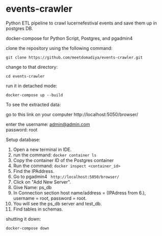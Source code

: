 # events-crawler
Python ETL pipeline to crawl lucernefestival events and save them up in postgres DB.

docker-compose for Python Script, Postgres, and pgadmin4

clone the repository using the following command:

```
git clone https://github.com/meetdomadiya/events-crawler.git
```

change to that directory:

```
cd events-crawler
```

run it in detached mode:
```
docker-compose up --build
```

To see the extracted data:

go to this link on your computer http://localhost:5050/browser/

enter the username: admin@admin.com</br>
password: root



Setup database:

1. Open a new terminal in IDE.
2. run the command: ```docker container ls```
3. Copy the container ID of the Postgres container
4. Run the command: ```docker inspect <container_id>```
5. Find the IPAddress.
6. Go to pgadmin4  ``` http://localhost:5050/browser/```
7. Click on "Add New Server".
8. Give Name: ps_db
9. In Connection section host name/address = (IPAdress from 6.), username = root, password = root.
10. You will see the ps_db server and test_db.
11. Find tables in schemas. 


shutting it down: 
```
docker-compose down
```
